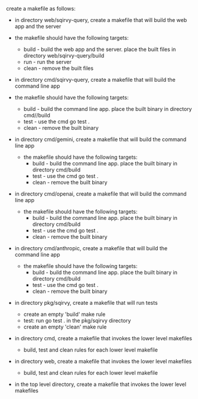 create a makefile as follows:

- in directory web/sqirvy-query, create a makefile that will build the web app and the server
- the makefile should have the following targets:

  - build - build the web app and the server. place the built files in directory web/sqirvy-query/build
  - run - run the server
  - clean - remove the built files

- in directory cmd/sqirvy-query, create a makefile that will build the command line app
- the makefile should have the following targets:

  - build - build the command line app. place the built binary in directory cmd//build
  - test - use the cmd go test .
  - clean - remove the built binary

- in directory cmd/gemini, create a makefile that will build the command line app

  - the makefile should have the following targets:
    - build - build the command line app. place the built binary in directory cmd/build
    - test - use the cmd go test .
    - clean - remove the built binary

- in directory cmd/openai, create a makefile that will build the command line app

  - the makefile should have the following targets:
    - build - build the command line app. place the built binary in directory cmd/build
    - test - use the cmd go test .
    - clean - remove the built binary

- in directory cmd/anthropic, create a makefile that will build the command line app

  - the makefile should have the following targets:
    - build - build the command line app. place the built binary in directory cmd/build
    - test - use the cmd go test .
    - clean - remove the built binary

- in directory pkg/sqirvy, create a makefile that will run tests

  - create an empty 'build' make rule
  - test: run go test . in the pkg/sqirvy directory
  - create an empty 'clean' make rule

- in directory cmd, create a makefile that invokes the lower level makefiles
  - build, test and clean rules for each lower level makefile
- in directory web, create a makefile that invokes the lower level makefiles
  - build, test and clean rules for each lower level makefile
- in the top level directory, create a makefile that invokes the lower level makefiles
